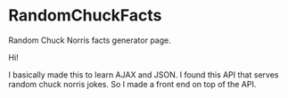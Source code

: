 # RandomChuckFacts
Random Chuck Norris facts generator page.

Hi!

I basically made this to learn AJAX and JSON. 
I found this API that serves random chuck norris jokes. So I made a front end on top of the API.
